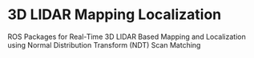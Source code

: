 # 3D LIDAR Mapping Localization

ROS Packages for Real-Time 3D LIDAR Based Mapping and Localization using Normal Distribution Transform (NDT) Scan Matching
